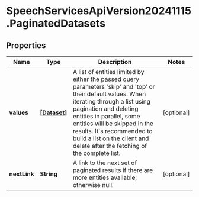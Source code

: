# SpeechServicesApiVersion20241115.PaginatedDatasets

## Properties
Name | Type | Description | Notes
------------ | ------------- | ------------- | -------------
**values** | [**[Dataset]**](Dataset.md) | A list of entities limited by either the passed query parameters 'skip' and 'top' or their default values.              When iterating through a list using pagination and deleting entities in parallel, some entities will be skipped in the results. It's recommended to build a list on the client and delete after the fetching of the complete list. | [optional] 
**nextLink** | **String** | A link to the next set of paginated results if there are more entities available; otherwise null. | [optional] 


